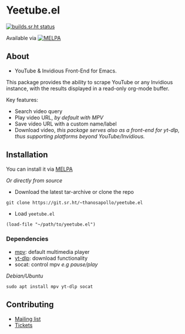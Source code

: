 # Yeetube.el
[![builds.sr.ht status](https://builds.sr.ht/~thanosapollo/yeetube.el.svg)](https://builds.sr.ht/~thanosapollo/yeetube.el?)

Available via
[![MELPA](https://melpa.org/packages/yeetube-badge.svg)](https://melpa.org/#/yeetube)

## About 
- YouTube & Invidious Front-End for Emacs.

This package provides the ability to scrape YouTube or any Invidious
instance, with the results displayed in a read-only org-mode buffer.

Key features:
 - Search video query
 - Play video URL, *by default with MPV*
 - Save video URL with a custom name/label
 - Download video, *this package serves also as a front-end for
   yt-dlp, thus supporting platforms beyond YouTube/Invidious.*



## Installation 
You can install it via [MELPA](https://melpa.org/#/yeetube)

*Or directly from source*
- Download the latest tar-archive or clone the repo 

``` shell
git clone https://git.sr.ht/~thanosapollo/yeetube.el
```

- Load `yeetube.el`

``` emacs-lisp
(load-file "~/path/to/yeetube.el")
```


### Dependencies
- [mpv](https://mpv.io/): default multimedia player 
- [yt-dlp](https://github.com/yt-dlp/yt-dlp): download functionality 
- socat: control mpv *e.g pause/play*

*Debian/Ubuntu*
``` shell
sudo apt install mpv yt-dlp socat
```

## Contributing 

- [Mailing list](https://lists.sr.ht/~thanosapollo/yeetube.el)
- [Tickets](https://todo.sr.ht/~thanosapollo/yeetube.el)
